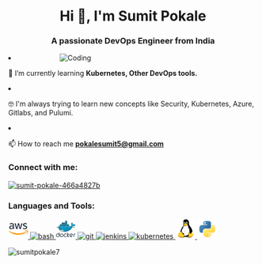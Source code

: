 <h1 align="center">Hi 👋, I'm Sumit Pokale</h1>
<h3 align="center">A passionate DevOps Engineer from India</h3>
<img align="right" alt="Coding" width="400" src="[https://res.cloudinary.com/practicaldev/image/fetch/s--zfv9hdqe--/c_limit%2Cf_auto%2Cfl_progressive%2Cq_66%2Cw_880/https://dev-to-uploads.s3.amazonaws.com/uploads/articles/g7mmpq2rwvdpyq0l78cp.gif](https://media.giphy.com/media/6T795naZ1s8GA/giphy.gif?cid=ecf05e47hzcoqah0u0hodbfhpqr8hruxxwk0je1e63jw99ov&ep=v1_gifs_search&rid=giphy.gif&ct=g)"

-  🌱 I’m currently learning **Kubernetes, Other DevOps tools.**

-  🤓 I'm always trying to learn new concepts like Security, Kubernetes, Azure, Gitlabs, and Pulumi.

-  📫 How to reach me **pokalesumit5@gmail.com**

<h3 align="left">Connect with me:</h3>
<p align="left">
<a href="https://linkedin.com/in/sumit-pokale-466a4827b" target="blank"><img align="center" src="https://raw.githubusercontent.com/rahuldkjain/github-profile-readme-generator/master/src/images/icons/Social/linked-in-alt.svg" alt="sumit-pokale-466a4827b" height="30" width="40" /></a>
</p>

<h3 align="left">Languages and Tools:</h3>
<p align="left"> <a href="https://aws.amazon.com" target="_blank" rel="noreferrer"> <img src="https://raw.githubusercontent.com/devicons/devicon/master/icons/amazonwebservices/amazonwebservices-original-wordmark.svg" alt="aws" width="40" height="40"/> </a> <a href="https://www.gnu.org/software/bash/" target="_blank" rel="noreferrer"> <img src="https://www.vectorlogo.zone/logos/gnu_bash/gnu_bash-icon.svg" alt="bash" width="40" height="40"/> </a> <a href="https://www.docker.com/" target="_blank" rel="noreferrer"> <img src="https://raw.githubusercontent.com/devicons/devicon/master/icons/docker/docker-original-wordmark.svg" alt="docker" width="40" height="40"/> </a> <a href="https://git-scm.com/" target="_blank" rel="noreferrer"> <img src="https://www.vectorlogo.zone/logos/git-scm/git-scm-icon.svg" alt="git" width="40" height="40"/> </a> <a href="https://www.jenkins.io" target="_blank" rel="noreferrer"> <img src="https://www.vectorlogo.zone/logos/jenkins/jenkins-icon.svg" alt="jenkins" width="40" height="40"/> </a> <a href="https://kubernetes.io" target="_blank" rel="noreferrer"> <img src="https://www.vectorlogo.zone/logos/kubernetes/kubernetes-icon.svg" alt="kubernetes" width="40" height="40"/> </a> <a href="https://www.linux.org/" target="_blank" rel="noreferrer"> <img src="https://raw.githubusercontent.com/devicons/devicon/master/icons/linux/linux-original.svg" alt="linux" width="40" height="40"/> </a> <a href="https://www.python.org" target="_blank" rel="noreferrer"> <img src="https://raw.githubusercontent.com/devicons/devicon/master/icons/python/python-original.svg" alt="python" width="40" height="40"/> </a> </p>

<p><img align="center" src="https://github-readme-stats.vercel.app/api/top-langs?username=sumitpokale7&show_icons=true&locale=en&layout=compact" alt="sumitpokale7" /></p>
